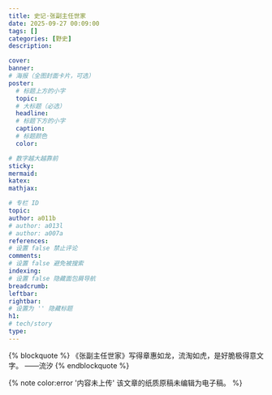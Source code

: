 ```yaml
---
title: 史记·张副主任世家
date: 2025-09-27 00:09:00
tags: []
categories: [野史]
description: 

cover: 
banner:
# 海报（全图封面卡片，可选）
poster:
  # 标题上方的小字
  topic:
  # 大标题（必选）
  headline:
  # 标题下方的小字
  caption:
  # 标题颜色
  color:

# 数字越大越靠前
sticky:
mermaid:
katex: 
mathjax: 

# 专栏 ID
topic: 
author: a011b
# author: a013l
# author: a007a
references:
# 设置 false 禁止评论
comments: 
# 设置 false 避免被搜索
indexing: 
# 设置 false 隐藏面包屑导航
breadcrumb: 
leftbar: 
rightbar:
# 设置为 '' 隐藏标题
h1: 
# tech/story
type: 
---
```


{% blockquote %}
《张副主任世家》写得章惠如龙，流淘如虎，是好脆极得意文字。
——流汐
{% endblockquote %}

{% note color:error '内容未上传' 该文章的纸质原稿未编辑为电子稿。 %}
